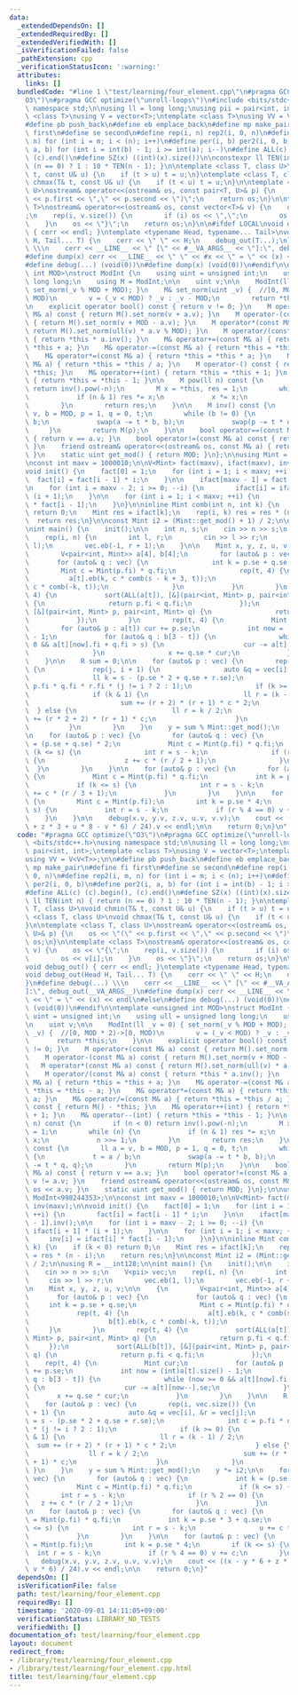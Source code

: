 ```yaml
---
data:
  _extendedDependsOn: []
  _extendedRequiredBy: []
  _extendedVerifiedWith: []
  _isVerificationFailed: false
  _pathExtension: cpp
  _verificationStatusIcon: ':warning:'
  attributes:
    links: []
  bundledCode: "#line 1 \"test/learning/four_element.cpp\"\n#pragma GCC optimize(\"\
    O3\")\n#pragma GCC optimize(\"unroll-loops\")\n#include <bits/stdc++.h>\nusing\
    \ namespace std;\n\nusing ll = long long;\nusing pii = pair<int, int>;\ntemplate\
    \ <class T>\nusing V = vector<T>;\ntemplate <class T>\nusing VV = V<V<T>>;\n\n\
    #define pb push_back\n#define eb emplace_back\n#define mp make_pair\n#define fi\
    \ first\n#define se second\n#define rep(i, n) rep2(i, 0, n)\n#define rep2(i, m,\
    \ n) for (int i = m; i < (n); i++)\n#define per(i, b) per2(i, 0, b)\n#define per2(i,\
    \ a, b) for (int i = int(b) - 1; i >= int(a); i--)\n#define ALL(c) (c).begin(),\
    \ (c).end()\n#define SZ(x) ((int)(x).size())\n\nconstexpr ll TEN(int n) { return\
    \ (n == 0) ? 1 : 10 * TEN(n - 1); }\n\ntemplate <class T, class U>\nvoid chmin(T&\
    \ t, const U& u) {\n    if (t > u) t = u;\n}\ntemplate <class T, class U>\nvoid\
    \ chmax(T& t, const U& u) {\n    if (t < u) t = u;\n}\n\ntemplate <class T, class\
    \ U>\nostream& operator<<(ostream& os, const pair<T, U>& p) {\n    os << \"(\"\
    \ << p.first << \",\" << p.second << \")\";\n    return os;\n}\n\ntemplate <class\
    \ T>\nostream& operator<<(ostream& os, const vector<T>& v) {\n    os << \"{\"\
    ;\n    rep(i, v.size()) {\n        if (i) os << \",\";\n        os << v[i];\n\
    \    }\n    os << \"}\";\n    return os;\n}\n\n#ifdef LOCAL\nvoid debug_out()\
    \ { cerr << endl; }\ntemplate <typename Head, typename... Tail>\nvoid debug_out(Head\
    \ H, Tail... T) {\n    cerr << \" \" << H;\n    debug_out(T...);\n}\n#define debug(...)\
    \ \\\n    cerr << __LINE__ << \" [\" << #__VA_ARGS__ << \"]:\", debug_out(__VA_ARGS__)\n\
    #define dump(x) cerr << __LINE__ << \" \" << #x << \" = \" << (x) << endl\n#else\n\
    #define debug(...) (void(0))\n#define dump(x) (void(0))\n#endif\n\ntemplate <unsigned\
    \ int MOD>\nstruct ModInt {\n    using uint = unsigned int;\n    using ull = unsigned\
    \ long long;\n    using M = ModInt;\n\n    uint v;\n\n    ModInt(ll _v = 0) {\
    \ set_norm(_v % MOD + MOD); }\n    M& set_norm(uint _v) {  //[0, MOD * 2)->[0,\
    \ MOD)\n        v = (_v < MOD) ? _v : _v - MOD;\n        return *this;\n    }\n\
    \n    explicit operator bool() const { return v != 0; }\n    M operator+(const\
    \ M& a) const { return M().set_norm(v + a.v); }\n    M operator-(const M& a) const\
    \ { return M().set_norm(v + MOD - a.v); }\n    M operator*(const M& a) const {\
    \ return M().set_norm(ull(v) * a.v % MOD); }\n    M operator/(const M& a) const\
    \ { return *this * a.inv(); }\n    M& operator+=(const M& a) { return *this =\
    \ *this + a; }\n    M& operator-=(const M& a) { return *this = *this - a; }\n\
    \    M& operator*=(const M& a) { return *this = *this * a; }\n    M& operator/=(const\
    \ M& a) { return *this = *this / a; }\n    M operator-() const { return M() -\
    \ *this; }\n    M& operator++(int) { return *this = *this + 1; }\n    M& operator--(int)\
    \ { return *this = *this - 1; }\n\n    M pow(ll n) const {\n        if (n < 0)\
    \ return inv().pow(-n);\n        M x = *this, res = 1;\n        while (n) {\n\
    \            if (n & 1) res *= x;\n            x *= x;\n            n >>= 1;\n\
    \        }\n        return res;\n    }\n\n    M inv() const {\n        ll a =\
    \ v, b = MOD, p = 1, q = 0, t;\n        while (b != 0) {\n            t = a /\
    \ b;\n            swap(a -= t * b, b);\n            swap(p -= t * q, q);\n   \
    \     }\n        return M(p);\n    }\n\n    bool operator==(const M& a) const\
    \ { return v == a.v; }\n    bool operator!=(const M& a) const { return v != a.v;\
    \ }\n    friend ostream& operator<<(ostream& os, const M& a) { return os << a.v;\
    \ }\n    static uint get_mod() { return MOD; }\n};\n\nusing Mint = ModInt<998244353>;\n\
    \nconst int maxv = 1000010;\n\nV<Mint> fact(maxv), ifact(maxv), inv(maxv);\n\n\
    void init() {\n    fact[0] = 1;\n    for (int i = 1; i < maxv; ++i) {\n      \
    \  fact[i] = fact[i - 1] * i;\n    }\n\n    ifact[maxv - 1] = fact[maxv - 1].inv();\n\
    \n    for (int i = maxv - 2; i >= 0; --i) {\n        ifact[i] = ifact[i + 1] *\
    \ (i + 1);\n    }\n\n    for (int i = 1; i < maxv; ++i) {\n        inv[i] = ifact[i]\
    \ * fact[i - 1];\n    }\n}\n\ninline Mint comb(int n, int k) {\n    if (k < 0)\
    \ return 0;\n    Mint res = ifact[k];\n    rep(i, k) res = res * (n - i);\n  \
    \  return res;\n}\n\nconst Mint i2 = (Mint::get_mod() + 1) / 2;\n\nusing R = __int128;\n\
    \nint main() {\n    init();\n\n    int n, s;\n    cin >> n >> s;\n    V<pii> vec;\n\
    \    rep(i, n) {\n        int l, r;\n        cin >> l >> r;\n        vec.eb(1,\
    \ l);\n        vec.eb(-1, r + 1);\n    }\n\n    Mint x, y, z, u, v;\n\n    {\n\
    \        V<pair<int, Mint>> a[4], b[4];\n        for (auto& p : vec) {\n     \
    \       for (auto& q : vec) {\n                int k = p.se + q.se;\n        \
    \        Mint c = Mint(p.fi) * q.fi;\n                rep(t, 4) {\n          \
    \          a[t].eb(k, c * comb(s - k + 3, t));\n                    b[t].eb(k,\
    \ c * comb(-k, t));\n                }\n            }\n        }\n        rep(t,\
    \ 4) {\n            sort(ALL(a[t]), [&](pair<int, Mint> p, pair<int, Mint> q)\
    \ {\n                return p.fi < q.fi;\n            });\n            sort(ALL(b[t]),\
    \ [&](pair<int, Mint> p, pair<int, Mint> q) {\n                return p.fi < q.fi;\n\
    \            });\n        }\n        rep(t, 4) {\n            Mint cur;\n    \
    \        for (auto& p : a[t]) cur += p.se;\n            int now = (int)a[t].size()\
    \ - 1;\n            for (auto& q : b[3 - t]) {\n                while (now >=\
    \ 0 && a[t][now].fi + q.fi > s) {\n                    cur -= a[t][now--].se;\n\
    \                }\n                x += q.se * cur;\n            }\n        }\n\
    \    }\n\n    R sum = 0;\n\n    for (auto& p : vec) {\n        rep(i, vec.size())\
    \ {\n            rep(j, i + 1) {\n                auto &q = vec[i], &r = vec[j];\n\
    \                ll k = s - (p.se * 2 + q.se + r.se);\n                int c =\
    \ p.fi * q.fi * r.fi * (j != i ? 2 : 1);\n                if (k >= 0) {\n    \
    \                if (k & 1) {\n                        ll r = (k - 1) / 2;\n \
    \                       sum += (r + 2) * (r + 1) * c * 2;\n                  \
    \  } else {\n                        ll r = k / 2;\n                        sum\
    \ += (r * 2 + 2) * (r + 1) * c;\n                    }\n                }\n  \
    \          }\n        }\n    }\n    y = sum % Mint::get_mod();\n    y *= i2;\n\
    \n    for (auto& p : vec) {\n        for (auto& q : vec) {\n            int k\
    \ = (p.se + q.se) * 2;\n            Mint c = Mint(p.fi) * q.fi;\n            if\
    \ (k <= s) {\n                int r = s - k;\n                if (r % 2 == 0)\
    \ {\n                    z += c * (r / 2 + 1);\n                }\n          \
    \  }\n        }\n    }\n\n    for (auto& p : vec) {\n        for (auto& q : vec)\
    \ {\n            Mint c = Mint(p.fi) * q.fi;\n            int k = p.se * 3 + q.se;\n\
    \            if (k <= s) {\n                int r = s - k;\n                u\
    \ += c * (r / 3 + 1);\n            }\n        }\n    }\n\n    for (auto& p : vec)\
    \ {\n        Mint c = Mint(p.fi);\n        int k = p.se * 4;\n        if (k <=\
    \ s) {\n            int r = s - k;\n            if (r % 4 == 0) v += c;\n    \
    \    }\n    }\n\n    debug(x.v, y.v, z.v, u.v, v.v);\n    cout << ((x - y * 6\
    \ + z * 3 + u * 8 - v * 6) / 24).v << endl;\n\n    return 0;\n}\n"
  code: "#pragma GCC optimize(\"O3\")\n#pragma GCC optimize(\"unroll-loops\")\n#include\
    \ <bits/stdc++.h>\nusing namespace std;\n\nusing ll = long long;\nusing pii =\
    \ pair<int, int>;\ntemplate <class T>\nusing V = vector<T>;\ntemplate <class T>\n\
    using VV = V<V<T>>;\n\n#define pb push_back\n#define eb emplace_back\n#define\
    \ mp make_pair\n#define fi first\n#define se second\n#define rep(i, n) rep2(i,\
    \ 0, n)\n#define rep2(i, m, n) for (int i = m; i < (n); i++)\n#define per(i, b)\
    \ per2(i, 0, b)\n#define per2(i, a, b) for (int i = int(b) - 1; i >= int(a); i--)\n\
    #define ALL(c) (c).begin(), (c).end()\n#define SZ(x) ((int)(x).size())\n\nconstexpr\
    \ ll TEN(int n) { return (n == 0) ? 1 : 10 * TEN(n - 1); }\n\ntemplate <class\
    \ T, class U>\nvoid chmin(T& t, const U& u) {\n    if (t > u) t = u;\n}\ntemplate\
    \ <class T, class U>\nvoid chmax(T& t, const U& u) {\n    if (t < u) t = u;\n\
    }\n\ntemplate <class T, class U>\nostream& operator<<(ostream& os, const pair<T,\
    \ U>& p) {\n    os << \"(\" << p.first << \",\" << p.second << \")\";\n    return\
    \ os;\n}\n\ntemplate <class T>\nostream& operator<<(ostream& os, const vector<T>&\
    \ v) {\n    os << \"{\";\n    rep(i, v.size()) {\n        if (i) os << \",\";\n\
    \        os << v[i];\n    }\n    os << \"}\";\n    return os;\n}\n\n#ifdef LOCAL\n\
    void debug_out() { cerr << endl; }\ntemplate <typename Head, typename... Tail>\n\
    void debug_out(Head H, Tail... T) {\n    cerr << \" \" << H;\n    debug_out(T...);\n\
    }\n#define debug(...) \\\n    cerr << __LINE__ << \" [\" << #__VA_ARGS__ << \"\
    ]:\", debug_out(__VA_ARGS__)\n#define dump(x) cerr << __LINE__ << \" \" << #x\
    \ << \" = \" << (x) << endl\n#else\n#define debug(...) (void(0))\n#define dump(x)\
    \ (void(0))\n#endif\n\ntemplate <unsigned int MOD>\nstruct ModInt {\n    using\
    \ uint = unsigned int;\n    using ull = unsigned long long;\n    using M = ModInt;\n\
    \n    uint v;\n\n    ModInt(ll _v = 0) { set_norm(_v % MOD + MOD); }\n    M& set_norm(uint\
    \ _v) {  //[0, MOD * 2)->[0, MOD)\n        v = (_v < MOD) ? _v : _v - MOD;\n \
    \       return *this;\n    }\n\n    explicit operator bool() const { return v\
    \ != 0; }\n    M operator+(const M& a) const { return M().set_norm(v + a.v); }\n\
    \    M operator-(const M& a) const { return M().set_norm(v + MOD - a.v); }\n \
    \   M operator*(const M& a) const { return M().set_norm(ull(v) * a.v % MOD); }\n\
    \    M operator/(const M& a) const { return *this * a.inv(); }\n    M& operator+=(const\
    \ M& a) { return *this = *this + a; }\n    M& operator-=(const M& a) { return\
    \ *this = *this - a; }\n    M& operator*=(const M& a) { return *this = *this *\
    \ a; }\n    M& operator/=(const M& a) { return *this = *this / a; }\n    M operator-()\
    \ const { return M() - *this; }\n    M& operator++(int) { return *this = *this\
    \ + 1; }\n    M& operator--(int) { return *this = *this - 1; }\n\n    M pow(ll\
    \ n) const {\n        if (n < 0) return inv().pow(-n);\n        M x = *this, res\
    \ = 1;\n        while (n) {\n            if (n & 1) res *= x;\n            x *=\
    \ x;\n            n >>= 1;\n        }\n        return res;\n    }\n\n    M inv()\
    \ const {\n        ll a = v, b = MOD, p = 1, q = 0, t;\n        while (b != 0)\
    \ {\n            t = a / b;\n            swap(a -= t * b, b);\n            swap(p\
    \ -= t * q, q);\n        }\n        return M(p);\n    }\n\n    bool operator==(const\
    \ M& a) const { return v == a.v; }\n    bool operator!=(const M& a) const { return\
    \ v != a.v; }\n    friend ostream& operator<<(ostream& os, const M& a) { return\
    \ os << a.v; }\n    static uint get_mod() { return MOD; }\n};\n\nusing Mint =\
    \ ModInt<998244353>;\n\nconst int maxv = 1000010;\n\nV<Mint> fact(maxv), ifact(maxv),\
    \ inv(maxv);\n\nvoid init() {\n    fact[0] = 1;\n    for (int i = 1; i < maxv;\
    \ ++i) {\n        fact[i] = fact[i - 1] * i;\n    }\n\n    ifact[maxv - 1] = fact[maxv\
    \ - 1].inv();\n\n    for (int i = maxv - 2; i >= 0; --i) {\n        ifact[i] =\
    \ ifact[i + 1] * (i + 1);\n    }\n\n    for (int i = 1; i < maxv; ++i) {\n   \
    \     inv[i] = ifact[i] * fact[i - 1];\n    }\n}\n\ninline Mint comb(int n, int\
    \ k) {\n    if (k < 0) return 0;\n    Mint res = ifact[k];\n    rep(i, k) res\
    \ = res * (n - i);\n    return res;\n}\n\nconst Mint i2 = (Mint::get_mod() + 1)\
    \ / 2;\n\nusing R = __int128;\n\nint main() {\n    init();\n\n    int n, s;\n\
    \    cin >> n >> s;\n    V<pii> vec;\n    rep(i, n) {\n        int l, r;\n   \
    \     cin >> l >> r;\n        vec.eb(1, l);\n        vec.eb(-1, r + 1);\n    }\n\
    \n    Mint x, y, z, u, v;\n\n    {\n        V<pair<int, Mint>> a[4], b[4];\n \
    \       for (auto& p : vec) {\n            for (auto& q : vec) {\n           \
    \     int k = p.se + q.se;\n                Mint c = Mint(p.fi) * q.fi;\n    \
    \            rep(t, 4) {\n                    a[t].eb(k, c * comb(s - k + 3, t));\n\
    \                    b[t].eb(k, c * comb(-k, t));\n                }\n       \
    \     }\n        }\n        rep(t, 4) {\n            sort(ALL(a[t]), [&](pair<int,\
    \ Mint> p, pair<int, Mint> q) {\n                return p.fi < q.fi;\n       \
    \     });\n            sort(ALL(b[t]), [&](pair<int, Mint> p, pair<int, Mint>\
    \ q) {\n                return p.fi < q.fi;\n            });\n        }\n    \
    \    rep(t, 4) {\n            Mint cur;\n            for (auto& p : a[t]) cur\
    \ += p.se;\n            int now = (int)a[t].size() - 1;\n            for (auto&\
    \ q : b[3 - t]) {\n                while (now >= 0 && a[t][now].fi + q.fi > s)\
    \ {\n                    cur -= a[t][now--].se;\n                }\n         \
    \       x += q.se * cur;\n            }\n        }\n    }\n\n    R sum = 0;\n\n\
    \    for (auto& p : vec) {\n        rep(i, vec.size()) {\n            rep(j, i\
    \ + 1) {\n                auto &q = vec[i], &r = vec[j];\n                ll k\
    \ = s - (p.se * 2 + q.se + r.se);\n                int c = p.fi * q.fi * r.fi\
    \ * (j != i ? 2 : 1);\n                if (k >= 0) {\n                    if (k\
    \ & 1) {\n                        ll r = (k - 1) / 2;\n                      \
    \  sum += (r + 2) * (r + 1) * c * 2;\n                    } else {\n         \
    \               ll r = k / 2;\n                        sum += (r * 2 + 2) * (r\
    \ + 1) * c;\n                    }\n                }\n            }\n       \
    \ }\n    }\n    y = sum % Mint::get_mod();\n    y *= i2;\n\n    for (auto& p :\
    \ vec) {\n        for (auto& q : vec) {\n            int k = (p.se + q.se) * 2;\n\
    \            Mint c = Mint(p.fi) * q.fi;\n            if (k <= s) {\n        \
    \        int r = s - k;\n                if (r % 2 == 0) {\n                 \
    \   z += c * (r / 2 + 1);\n                }\n            }\n        }\n    }\n\
    \n    for (auto& p : vec) {\n        for (auto& q : vec) {\n            Mint c\
    \ = Mint(p.fi) * q.fi;\n            int k = p.se * 3 + q.se;\n            if (k\
    \ <= s) {\n                int r = s - k;\n                u += c * (r / 3 + 1);\n\
    \            }\n        }\n    }\n\n    for (auto& p : vec) {\n        Mint c\
    \ = Mint(p.fi);\n        int k = p.se * 4;\n        if (k <= s) {\n          \
    \  int r = s - k;\n            if (r % 4 == 0) v += c;\n        }\n    }\n\n \
    \   debug(x.v, y.v, z.v, u.v, v.v);\n    cout << ((x - y * 6 + z * 3 + u * 8 -\
    \ v * 6) / 24).v << endl;\n\n    return 0;\n}"
  dependsOn: []
  isVerificationFile: false
  path: test/learning/four_element.cpp
  requiredBy: []
  timestamp: '2020-09-01 14:11:05+09:00'
  verificationStatus: LIBRARY_NO_TESTS
  verifiedWith: []
documentation_of: test/learning/four_element.cpp
layout: document
redirect_from:
- /library/test/learning/four_element.cpp
- /library/test/learning/four_element.cpp.html
title: test/learning/four_element.cpp
---
```

